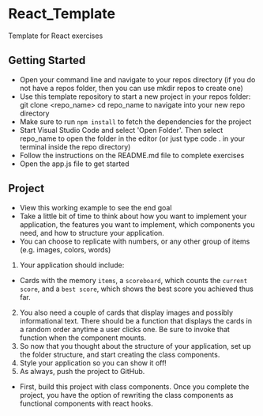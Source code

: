 # React_Template

Template for React exercises

## Getting Started

- Open your command line and navigate to your repos directory (if you do not have a repos folder, then you can use mkdir repos to create one)
- Use this template repository to start a new project in your repos folder: git clone <repo_name>
  cd repo_name to navigate into your new repo directory
- Make sure to run `npm install` to fetch the dependencies for the project
- Start Visual Studio Code and select 'Open Folder'. Then select repo_name to open the folder in the editor (or just type code . in your terminal inside the repo directory)
- Follow the instructions on the README.md file to complete exercises
- Open the app.js file to get started

## Project

- View this working example to see the end goal
- Take a little bit of time to think about how you want to implement your application, the features you want to implement, which components you need, and how to structure your application.
- You can choose to replicate with numbers, or any other group of items (e.g. images, colors, words)

1. Your application should include:

- Cards with the memory `items`, a `scoreboard`, which counts the `current score`, and a `best score`, which shows the best score you achieved thus far.

2. You also need a couple of cards that display images and possibly informational text. There should be a function that displays the cards in a random order anytime a user clicks one. Be sure to invoke that function when the component mounts.
3. So now that you thought about the structure of your application, set up the folder structure, and start creating the class components.
4. Style your application so you can show it off!
5. As always, push the project to GitHub.

- First, build this project with class components. Once you complete the project, you have the option of rewriting the class components as functional components with react hooks.
